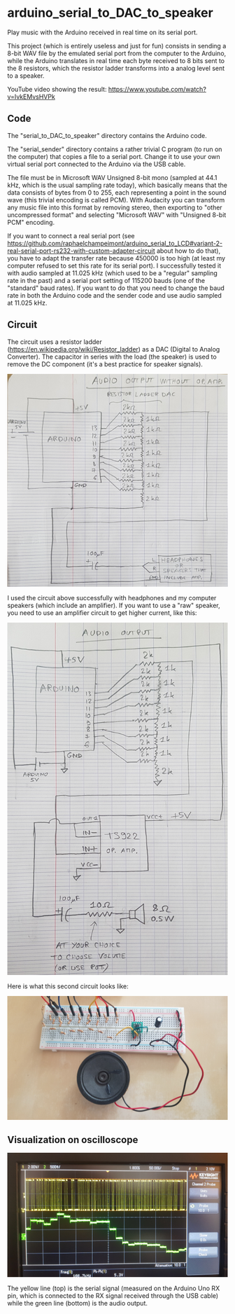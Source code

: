 # arduino_serial_to_DAC_to_speaker
Play music with the Arduino received in real time on its serial port.

This project (which is entirely useless and just for fun) consists in sending a 8-bit WAV file by the emulated serial port from the computer to the Arduino, while the Arduino translates in real time each byte received to 8 bits sent to the 8 resistors, which the resistor ladder transforms into a analog level sent to a speaker.

YouTube video showing the result: https://www.youtube.com/watch?v=IvkEMvsHVPk

## Code
The "serial_to_DAC_to_speaker" directory contains the Arduino code.

The "serial_sender" directory contains a rather trivial C program (to run on the computer) that copies a file to a serial port. Change it to use your own virtual serial port connected to the Arduino via the USB cable.

The file must be in Microsoft WAV Unsigned 8-bit mono (sampled at 44.1 kHz, which is the usual sampling rate today), which basically means that the data consists of bytes from 0 to 255, each representing a point in the sound wave (this trivial encoding is called PCM). With Audacity you can transform any music file into this format by removing stereo, then exporting to "other uncompressed format" and selecting "Microsoft WAV" with "Unsigned 8-bit PCM" encoding.

If you want to connect a real serial port (see https://github.com/raphaelchampeimont/arduino_serial_to_LCD#variant-2-real-serial-port-rs232-with-custom-adapter-circuit about how to do that), you have to adapt the transfer rate because 450000 is too high (at least my computer refused to set this rate for its serial port). I successfully tested it with audio sampled at 11.025 kHz (which used to be a "regular" sampling rate in the past) and a serial port setting of 115200 bauds (one of the "standard" baud rates). If you want to do that you need to change the baud rate in both the Arduino code and the sender code and use audio sampled at 11.025 kHz.

## Circuit
The circuit uses a resistor ladder (https://en.wikipedia.org/wiki/Resistor_ladder) as a DAC (Digital to Analog Converter). The capacitor in series with the load (the speaker) is used to remove the DC component (it's a best practice for speaker signals).

![Circuit without operational amplifier](/images/circuit_without_op_amp.jpg?raw=true)

I used the circuit above successfully with headphones and my computer speakers (which include an amplifier). If you want to use a "raw" speaker, you need to use an amplifier circuit to get higher current, like this:

![Circuit with operational amplifier](/images/circuit_with_op_amp.jpg?raw=true)

Here is what this second circuit looks like:

![Photo of circuit with operational amplifier](/images/circuit_with_op_amp_photo.jpg?raw=true)

## Visualization on oscilloscope

![Input and output signals on oscilloscope](/images/serial_and_audio_output_on_scope.jpg?raw=true)

The yellow line (top) is the serial signal (measured on the Arduino Uno RX pin, which is connected to the RX signal received through the USB cable) while the green line (bottom) is the audio output.
